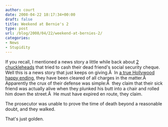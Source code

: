 ```yaml
---
author: court
date: 2008-04-22 18:17:34+00:00
draft: false
title: Weekend at Bernie's 2
type: post
url: /blog/2008/04/22/weekend-at-bernies-2/
categories:
- News
- Stupidity
---
```


If you recall, I mentioned a news story a little while back about [2 chuckleheads](http://www.vallentyne.com/blog/2008/01/11/einsteins-try-to-cash-dead-buddys-cheque/) that tried to cash their dead friend's social security cheque. Well this is a news story that just keeps on giving.Â  In [a true Hollywood happy ending](http://cnews.canoe.ca/CNEWS/WeirdNews/2008/04/22/5358021-ap.html), they have been cleared of all charges in the matter.Â  Apparently the crux of their defense was simple:Â  they claim that their sick friend was actually alive when they plunked his butt into a chair and rolled him down the street.Â  He must have expired en route, they claim.

The prosecutor was unable to prove the time of death beyond a reasonable doubt, and they walked.

That's just golden.
